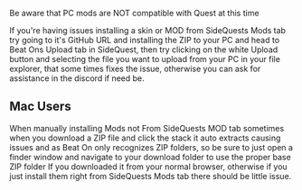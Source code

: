 Be aware that PC mods are NOT compatible with Quest at this time

If you're having issues installing a skin or MOD from SideQuests Mods tab try going to it's GitHub URL and installing the ZIP to your PC and head to Beat Ons Upload tab in SideQuest, then try clicking on the white Upload button and selecting the file you want to upload from your PC in your file explorer, that some times fixes the issue, otherwise you can ask for assistance in the discord if need be.



Mac Users
----
When manually installing Mods not From SideQuests MOD tab sometimes when you download a ZIP file and click the stack it auto extracts causing issues and as Beat On only recognizes ZIP folders, so be sure to just open a finder window and navigate to your download folder to use the proper base ZIP folder If you downloaded it from your normal browser, otherwise if you just install them right from SideQuests Mods tab there should be little issue.